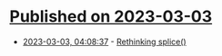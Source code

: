 # [Published on 2023-03-03](index.md)

* [2023-03-03, 04:08:37](https://lobste.rs/s/nnd0hf/rethinking_splice) - [Rethinking splice()](https://lwn.net/Articles/923237/)
